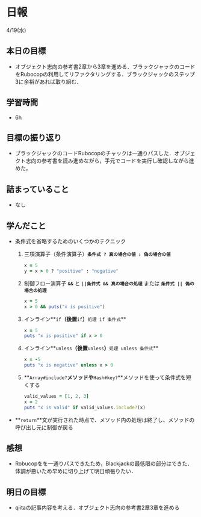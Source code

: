 # 日報

4/19(水)

## 本日の目標

- オブジェクト志向の参考書2章から3章を進める．ブラックジャックのコードをRubocopの利用してリファクタリングする．ブラックジャックのステップ3に余裕があれば取り組む．

## 学習時間

- 6h

## 目標の振り返り

- ブラックジャックのコードRubocopのチャックは一通りパスした．オブジェクト志向の参考書を読み進めながら，手元でコードを実行し確認しながら進めた，

## 詰まっていること

- なし

## 学んだこと

- 条件式を省略するためのいくつかのテクニック
    1. 三項演算子（条件演算子）**`条件式 ? 真の場合の値 : 偽の場合の値`**
        
        ```ruby
        x = 5
        y = x > 0 ? "positive" : "negative"
        ```
        
    2. 制御フロー演算子 **`&&`** と **`||条件式 && 真の場合の処理`** または **`条件式 || 偽の場合の処理`**
        
        ```ruby
        x = 5
        x > 0 && puts("x is positive")
        ```
        
    3. インライン**`if`**（後置**`if`**）**`処理 if 条件式`**
        
        ```ruby
        x = 5
        puts "x is positive" if x > 0
        ```
        
    4. インライン**`unless`**（後置**`unless`**）**`処理 unless 条件式`**
        
        ```ruby
        x = -5
        puts "x is negative" unless x > 0
        ```
        
    5. **`Array#include?`**メソッドや**`Hash#key?`**メソッドを使って条件式を短くする
        
        ```ruby
        valid_values = [1, 2, 3]
        x = 2
        puts "x is valid" if valid_values.include?(x)
        ```
        
- **`return`**文が実行された時点で、メソッド内の処理は終了し、メソッドの呼び出し元に制御が戻る

## 感想

- Robucopをを一通りパスできたため，Blackjackの最低限の部分はできた．体調が悪いため早めに切り上げて明日頑張りたい．

## 明日の目標

- qiitaの記事内容を考える．オブジェクト志向の参考書2章3章を進める
